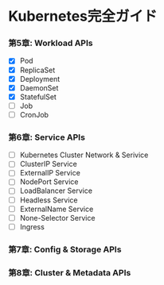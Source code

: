 # Kubernetes完全ガイド

### 第5章: Workload APIs
- [x] Pod
- [x] ReplicaSet
- [x] Deployment
- [x] DaemonSet
- [x] StatefulSet
- [ ] Job
- [ ] CronJob

### 第6章: Service APIs
- [ ] Kubernetes Cluster Network & Serivice
- [ ] ClusterIP Service
- [ ] ExternalIP Service
- [ ] NodePort Service
- [ ] LoadBalancer Service
- [ ] Headless Service
- [ ] ExternalName Service
- [ ] None-Selector Service
- [ ] Ingress

### 第7章: Config & Storage APIs


### 第8章: Cluster & Metadata APIs
